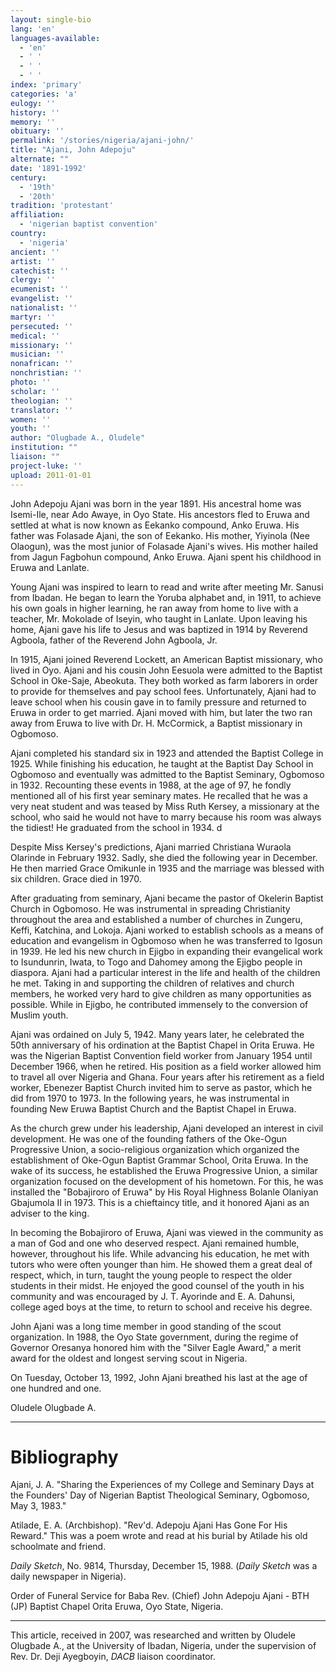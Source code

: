 ```yaml
---
layout: single-bio
lang: 'en'
languages-available:
  - 'en'
  - ' '
  - ' '
  - ' '
index: 'primary'
categories: 'a'
eulogy: ''
history: ''
memory: ''
obituary: ''
permalink: '/stories/nigeria/ajani-john/'
title: "Ajani, John Adepoju"
alternate: ""
date: '1891-1992'
century:
  - '19th'
  - '20th'
tradition: 'protestant'
affiliation:
  - 'nigerian baptist convention'
country:
  - 'nigeria'
ancient: ''
artist: ''
catechist: ''
clergy: ''
ecumenist: ''
evangelist: ''
nationalist: ''
martyr: ''
persecuted: ''
medical: ''
missionary: ''
musician: ''
nonafrican: ''
nonchristian: ''
photo: ''
scholar: ''
theologian: ''
translator: ''
women: ''
youth: ''
author: "Olugbade A., Oludele"
institution: ""
liaison: ""
project-luke: ''
upload: 2011-01-01
---
```




John Adepoju Ajani was born in the year 1891. His ancestral home was Isemi-Ile, near Ado Awaye, in Oyo State. His ancestors fled to Eruwa and settled at what is now known as Eekanko compound, Anko Eruwa. His father was Folasade Ajani, the son of Eekanko. His mother, Yiyinola (Nee Olaogun), was the most junior of Folasade Ajani's wives. His mother hailed from Jagun Fagbohun compound, Anko Eruwa. Ajani spent his childhood in Eruwa and Lanlate.

Young Ajani was inspired to learn to read and write after meeting Mr. Sanusi from Ibadan. He began to learn the Yoruba alphabet and, in 1911, to achieve his own goals in higher learning, he ran away from home to live with a teacher, Mr. Mokolade of Iseyin, who taught in Lanlate. Upon leaving his home, Ajani gave his life to Jesus and was baptized in 1914 by Reverend Agboola, father of the Reverend John Agboola, Jr.

In 1915, Ajani joined Reverend Lockett, an American Baptist missionary, who lived in Oyo. Ajani and his cousin John Eesuola were admitted to the Baptist School in Oke-Saje, Abeokuta. They both worked as farm laborers in order to provide for themselves and pay school fees. Unfortunately, Ajani had to leave school when his cousin gave in to family pressure and returned to Eruwa in order to get married. Ajani moved with him, but later the two ran away from Eruwa to live with Dr. H. McCormick, a Baptist missionary in Ogbomoso.

Ajani completed his standard six in 1923 and attended the Baptist College in 1925. While finishing his education, he taught at the Baptist Day School in Ogbomoso and eventually was admitted to the Baptist Seminary, Ogbomoso in 1932. Recounting these events in 1988, at the age of 97, he fondly mentioned all of his first year seminary mates. He recalled that he was a very neat student and was teased by Miss Ruth Kersey, a missionary at the school, who said he would not have to marry because his room was always the tidiest! He graduated from the school in 1934.
d

Despite Miss Kersey's predictions, Ajani married Christiana Wuraola Olarinde in February 1932. Sadly, she died the following year in December. He then married Grace Omikunle in 1935 and the marriage was blessed with six children. Grace died in 1970.

After graduating from seminary, Ajani became the pastor of Okelerin Baptist Church in Ogbomoso. He was instrumental in spreading Christianity throughout the area and established a number of churches in Zungeru, Keffi, Katchina, and Lokoja. Ajani worked to establish schools as a means of education and evangelism in Ogbomoso when he was transferred to Igosun in 1939. He led his new church in Ejigbo in expanding their evangelical work to Isundunrin, Iwata, to Togo and Dahomey among the Ejigbo people in diaspora. Ajani had a particular interest in the life and health of the children he met. Taking in and supporting the children of relatives and church members, he worked very hard to give children as many opportunities as possible. While in Ejigbo, he contributed immensely to the conversion of Muslim youth.

Ajani was ordained on July 5, 1942. Many years later, he celebrated the 50th anniversary of his ordination at the Baptist Chapel in Orita Eruwa. He was the Nigerian Baptist Convention field worker from January 1954 until December 1966, when he retired. His position as a field worker allowed him to travel all over Nigeria and Ghana. Four years after his retirement as a field worker, Ebenezer Baptist Church invited him to serve as pastor, which he did from 1970 to 1973. In the following years, he was instrumental in founding New Eruwa Baptist Church and the Baptist Chapel in Eruwa.

As the church grew under his leadership, Ajani developed an interest in civil development. He was one of the founding fathers of the Oke-Ogun Progressive Union, a socio-religious organization which organized the establishment of Oke-Ogun Baptist Grammar School, Orita Eruwa. In the wake of its success, he established the Eruwa Progressive Union, a similar organization focused on the development of his hometown. For this, he was installed the "Bobajiroro of Eruwa" by His Royal Highness Bolanle Olaniyan Gbajumola II in 1973. This is a chieftaincy title, and it honored Ajani as an adviser to the king.

In becoming the Bobajiroro of Eruwa, Ajani was viewed in the community as a man of God and one who deserved respect. Ajani remained humble, however, throughout his life. While advancing his education, he met with tutors who were often younger than him. He showed them a great deal of respect, which, in turn, taught the young people to respect the older students in their midst. He enjoyed the good counsel of the youth in his community and was encouraged by J. T. Ayorinde and E. A. Dahunsi, college aged boys at the time, to return to school and receive his degree.

John Ajani was a long time member in good standing of the scout organization. In 1988, the Oyo State government, during the regime of Governor Oresanya honored him with the "Silver Eagle Award," a merit award for the oldest and longest serving scout in Nigeria.

On Tuesday, October 13, 1992, John Ajani breathed his last at the age of one hundred and one.

Oludele Olugbade A.

---

# Bibliography

Ajani, J. A. "Sharing the Experiences of my College and Seminary Days at the Founders' Day of Nigerian Baptist Theological Seminary, Ogbomoso, May 3, 1983."

Atilade, E. A. (Archbishop). "Rev'd. Adepoju Ajani Has Gone For His Reward." This was a poem wrote and read at his burial by Atilade his old schoolmate and friend.

*Daily Sketch*, No. 9814,  Thursday, December 15, 1988. (*Daily Sketch* was a daily newspaper in Nigeria).

Order of Funeral Service for Baba Rev. (Chief) John Adepoju Ajani - BTH (JP) Baptist Chapel Orita Eruwa, Oyo State, Nigeria.

---

This article, received in 2007, was researched and written by Oludele Olugbade A., at the University of Ibadan, Nigeria, under the supervision of Rev. Dr. Deji Ayegboyin, *DACB* liaison coordinator.
